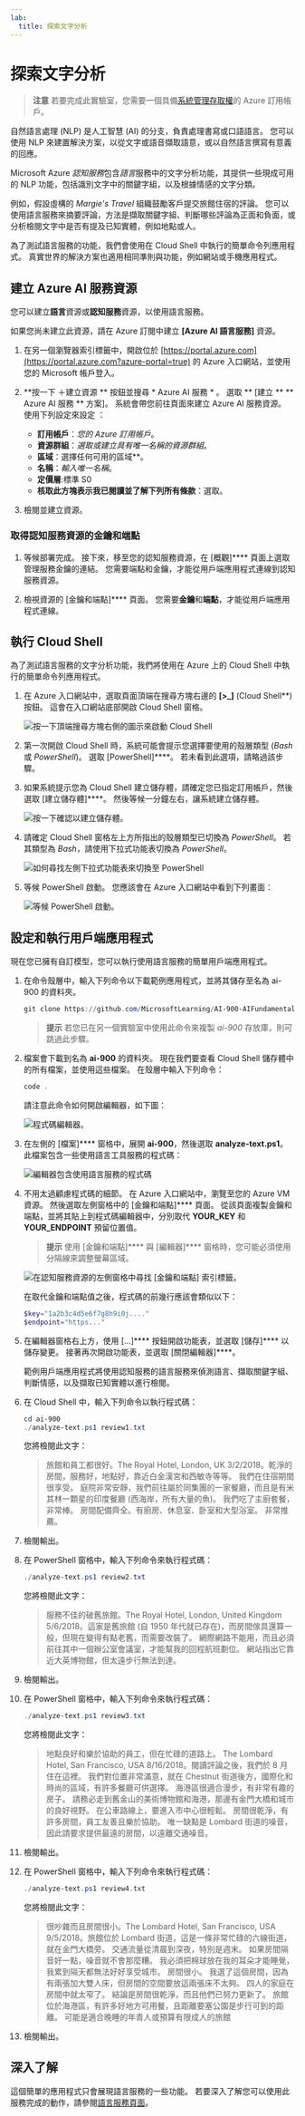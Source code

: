 ```yaml
---
lab:
  title: 探索文字分析
---
```


# 探索文字分析

> **注意** 若要完成此實驗室，您需要一個具備[系統管理存取權](https://azure.microsoft.com/free?azure-portal=true)的 Azure 訂用帳戶。

自然語言處理 (NLP) 是人工智慧 (AI) 的分支，負責處理書寫或口語語言。 您可以使用 NLP 來建置解決方案，以從文字或語音擷取語意，或以自然語言撰寫有意義的回應。

Microsoft Azure *認知服務*包含*語言*服務中的文字分析功能，其提供一些現成可用的 NLP 功能，包括識別文字中的關鍵字組，以及根據情感的文字分類。

例如，假設虛構的 *Margie's Travel* 組織鼓勵客戶提交旅館住宿的評論。 您可以使用語言服務來摘要評論，方法是擷取關鍵字組、判斷哪些評論為正面和負面，或分析檢閱文字中是否有提及已知實體，例如地點或人。

為了測試語言服務的功能，我們會使用在 Cloud Shell 中執行的簡單命令列應用程式。 真實世界的解決方案也適用相同準則與功能，例如網站或手機應用程式。

## 建立 Azure AI 服務資源

您可以建立**語言**資源或**認知服務**資源，以使用語言服務。

如果您尚未建立此資源，請在 Azure 訂閱中建立 **[Azure AI 語言服務]** 資源。

1. 在另一個瀏覽器索引標籤中，開啟位於 [https://portal.azure.com](https://portal.azure.com?azure-portal=true) 的 Azure 入口網站，並使用您的 Microsoft 帳戶登入。

1. **按一下 &#65291;建立資源 ** 按鈕並搜尋 * Azure AI 服務 * 。 選取 ** [建立 ** ** Azure AI 服務 ** 方案]。 系統會帶您前往頁面來建立 Azure AI 服務資源。 使用下列設定來設定  ：
    - **訂用帳戶**：*您的 Azure 訂用帳戶*。
    - **資源群組**：*選取或建立具有唯一名稱的資源群組*。
    - **區域**：選擇任何可用的區域**。
    - **名稱**：*輸入唯一名稱*。
    - **定價層**:標準 S0
    - **核取此方塊表示我已閱讀並了解下列所有條款**：選取。

1. 檢閱並建立資源。

### 取得認知服務資源的金鑰和端點

1. 等候部署完成。 接下來，移至您的認知服務資源，在 [概觀]**** 頁面上選取管理服務金鑰的連結。 您需要端點和金鑰，才能從用戶端應用程式連線到認知服務資源。

1. 檢視資源的 [金鑰和端點]**** 頁面。 您需要**金鑰**和**端點**，才能從用戶端應用程式連線。

## 執行 Cloud Shell

為了測試語言服務的文字分析功能，我們將使用在 Azure 上的 Cloud Shell 中執行的簡單命令列應用程式。

1. 在 Azure 入口網站中，選取頁面頂端在搜尋方塊右邊的 **[>_]** (Cloud Shell**) 按鈕。 這會在入口網站底部開啟 Cloud Shell 窗格。

    ![按一下頂端搜尋方塊右側的圖示來啟動 Cloud Shell](media/analyze-text-language-service/powershell-portal-guide-1.png)

1. 第一次開啟 Cloud Shell 時，系統可能會提示您選擇要使用的殼層類型 (*Bash* 或 *PowerShell*)。 選取 [PowerShell]****。 若未看到此選項，請略過該步驟。  

1. 如果系統提示您為 Cloud Shell 建立儲存體，請確定您已指定訂用帳戶，然後選取 [建立儲存體]****。 然後等候一分鐘左右，讓系統建立儲存體。

    ![按一下確認以建立儲存體。](media/analyze-text-language-service/powershell-portal-guide-2.png)

1. 請確定 Cloud Shell 窗格左上方所指出的殼層類型已切換為 *PowerShell*。 若其類型為 *Bash*，請使用下拉式功能表切換為 *PowerShell*。

    ![如何尋找左側下拉式功能表來切換至 PowerShell](media/analyze-text-language-service/powershell-portal-guide-3.png)

1. 等候 PowerShell 啟動。 您應該會在 Azure 入口網站中看到下列畫面：  

    ![等候 PowerShell 啟動。](media/analyze-text-language-service/powershell-prompt.png)

## 設定和執行用戶端應用程式

現在您已擁有自訂模型，您可以執行使用語言服務的簡單用戶端應用程式。

1. 在命令殼層中，輸入下列命令以下載範例應用程式，並將其儲存至名為 ai-900 的資料夾。

    ```PowerShell
    git clone https://github.com/MicrosoftLearning/AI-900-AIFundamentals ai-900
    ```

    >**提示** 若您已在另一個實驗室中使用此命令來複製 *ai-900* 存放庫，則可跳過此步驟。

1. 檔案會下載到名為 **ai-900** 的資料夾。 現在我們要查看 Cloud Shell 儲存體中的所有檔案，並使用這些檔案。 在殼層中輸入下列命令：

     ```PowerShell
    code .
    ```

    請注意此命令如何開啟編輯器，如下圖：

    ![程式碼編輯器。](media/analyze-text-language-service/powershell-portal-guide-4.png)

1. 在左側的 [檔案]**** 窗格中，展開 **ai-900**，然後選取 **analyze-text.ps1**。 此檔案包含一些使用語言工具服務的程式碼：

    ![編輯器包含使用語言服務的程式碼](media/analyze-text-language-service/analyze-text-code.png)

1. 不用太過顧慮程式碼的細節。 在 Azure 入口網站中，瀏覽至您的 Azure VM 資源。 然後選取左側窗格中的 [金鑰和端點]**** 頁面。 從該頁面複製金鑰和端點，並將其貼上到程式碼編輯器中，分別取代 **YOUR_KEY** 和 **YOUR_ENDPOINT** 預留位置值。

    > **提示** 使用 [金鑰和端點]**** 與 [編輯器]**** 窗格時，您可能必須使用分隔線來調整螢幕區域。

    ![在認知服務資源的左側窗格中尋找 [金鑰和端點] 索引標籤。](media/analyze-text-language-service/key-endpoint-support.png)

    在取代金鑰和端點值之後，程式碼的前幾行應該會類似以下：

    ```PowerShell
    $key="1a2b3c4d5e6f7g8h9i0j...."
    $endpoint="https..."
    ```

1. 在編輯器窗格右上方，使用 [...]**** 按鈕開啟功能表，並選取 [儲存]**** 以儲存變更。 接著再次開啟功能表，並選取 [關閉編輯器]****。

    範例用戶端應用程式將使用認知服務的語言服務來偵測語言、擷取關鍵字組、判斷情感，以及擷取已知實體以進行檢閱。

1. 在 Cloud Shell 中，輸入下列命令以執行程式碼：

    ```PowerShell
    cd ai-900
    ./analyze-text.ps1 review1.txt
    ```

    您將檢閱此文字：

    >旅館和員工都很好。The Royal Hotel, London, UK 3/2/2018。乾淨的房間，服務好，地點好，靠近白金漢宮和西敏寺等等。 我們在住宿期間很享受。 庭院非常安靜，我們前往屬於同集團的一家餐廳，而且是有米其林一顆星的印度餐廳 (西海岸，所有大量的魚)。 我們吃了主廚套餐，非常棒。 房間配備齊全。有廚房、休息室、卧室和大型浴室。 非常推薦。

1. 檢閱輸出。

1. 在 PowerShell 窗格中，輸入下列命令來執行程式碼：

    ```PowerShell
    ./analyze-text.ps1 review2.txt
    ```

    您將檢閱此文字：

    >服務不佳的破舊旅館。The Royal Hotel, London, United Kingdom 5/6/2018。這家是舊旅館 (自 1950 年代就已存在)，而房間傢具還算一般，但現在變得有點老舊，而需要改裝了。 網際網路不能用，而且必須前往其中一個辦公室會議室，才能幫我的回程航班劃位。 網站指出它靠近大英博物館，但太遠步行無法到達。

1. 檢閱輸出。

1. 在 PowerShell 窗格中，輸入下列命令來執行程式碼：

    ```PowerShell
    ./analyze-text.ps1 review3.txt
    ```

    您將檢閱此文字：

    >地點良好和樂於協助的員工，但在忙碌的道路上。
    The Lombard Hotel, San Francisco, USA 8/16/2018。閱讀評論之後，我們於 8 月住在這裡。 我們對位置非常滿意，就在 Chestnut 街道後方，國際化和時尚的區域，有許多餐廳可供選擇。 海港區很適合漫步，有非常有趣的房子。 請務必走到舊金山的美術博物館和海港，那邊有金門大橋和城市的良好視野。 在公車路線上，要進入市中心很輕鬆。 房間很乾淨，有許多房間，員工友善且樂於協助。 唯一缺點是 Lombard 街道的噪音，因此請要求提供最遠的房間，以遠離交通噪音。

1. 檢閱輸出。

1. 在 PowerShell 窗格中，輸入下列命令來執行程式碼：

    ```PowerShell
    ./analyze-text.ps1 review4.txt
    ```

    您將檢閱此文字：

    >很吵雜而且房間很小。The Lombard Hotel, San Francisco, USA 9/5/2018。旅館位於 Lombard 街道，這是一條非常忙碌的六線街道，就在金門大橋旁。 交通流量從清晨到深夜，特別是週末。 如果房間隔音好一點，噪音就不會那麼糟。 我必須把棉球放在我的耳朵才能睡覺，我累到隔天都無法好好享受城市。 房間很小。 我選了這個房間，因為有兩張加大雙人床，但房間的空間要放這兩張床不太夠。 四人的家庭在房間中就太窄了。 結論是房間很乾淨，而且他們已努力更新了。 旅館位於海港區，有許多好地方可用餐，且距離要塞公園是步行可到的距離。 可能是適合晚睡的年青人或預算有限成人的旅館

1. 檢閱輸出。

## 深入了解

這個簡單的應用程式只會展現語言服務的一些功能。 若要深入了解您可以使用此服務完成的動作，請參閱[語言服務頁面](https://azure.microsoft.com/services/cognitive-services/language-service/)。
